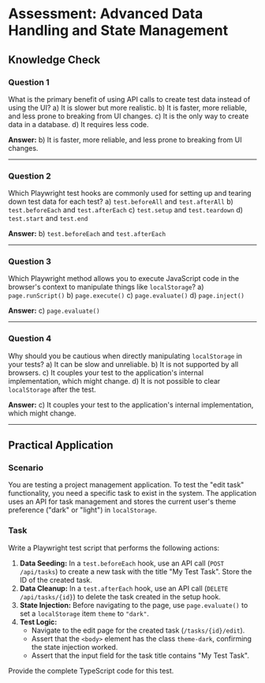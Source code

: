 # Assessment: Advanced Data Handling and State Management

## Knowledge Check

### Question 1
What is the primary benefit of using API calls to create test data instead of using the UI?
a) It is slower but more realistic.
b) It is faster, more reliable, and less prone to breaking from UI changes.
c) It is the only way to create data in a database.
d) It requires less code.

**Answer:** b) It is faster, more reliable, and less prone to breaking from UI changes.

---

### Question 2
Which Playwright test hooks are commonly used for setting up and tearing down test data for each test?
a) `test.beforeAll` and `test.afterAll`
b) `test.beforeEach` and `test.afterEach`
c) `test.setup` and `test.teardown`
d) `test.start` and `test.end`

**Answer:** b) `test.beforeEach` and `test.afterEach`

---

### Question 3
Which Playwright method allows you to execute JavaScript code in the browser's context to manipulate things like `localStorage`?
a) `page.runScript()`
b) `page.execute()`
c) `page.evaluate()`
d) `page.inject()`

**Answer:** c) `page.evaluate()`

---

### Question 4
Why should you be cautious when directly manipulating `localStorage` in your tests?
a) It can be slow and unreliable.
b) It is not supported by all browsers.
c) It couples your test to the application's internal implementation, which might change.
d) It is not possible to clear `localStorage` after the test.

**Answer:** c) It couples your test to the application's internal implementation, which might change.

---

## Practical Application

### Scenario
You are testing a project management application. To test the "edit task" functionality, you need a specific task to exist in the system. The application uses an API for task management and stores the current user's theme preference ("dark" or "light") in `localStorage`.

### Task
Write a Playwright test script that performs the following actions:
1.  **Data Seeding:** In a `test.beforeEach` hook, use an API call (`POST /api/tasks`) to create a new task with the title "My Test Task". Store the ID of the created task.
2.  **Data Cleanup:** In a `test.afterEach` hook, use an API call (`DELETE /api/tasks/{id}`) to delete the task created in the setup hook.
3.  **State Injection:** Before navigating to the page, use `page.evaluate()` to set a `localStorage` item `theme` to `"dark"`.
4.  **Test Logic:**
    -   Navigate to the edit page for the created task (`/tasks/{id}/edit`).
    -   Assert that the `<body>` element has the class `theme-dark`, confirming the state injection worked.
    -   Assert that the input field for the task title contains "My Test Task".

Provide the complete TypeScript code for this test.